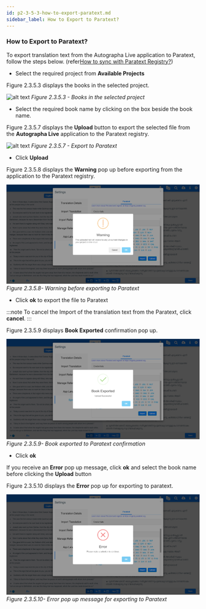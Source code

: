 ```yaml
---
id: p2-3-5-3-how-to-export-paratext.md
sidebar_label: How to Export to Paratext?
---
```


### How to Export to Paratext?

To export translation text from the Autographa Live application to Paratext, follow the steps below.
(refer[How to sync with Paratext Registry?](p2-3-5-1-how-to-sync.md))

-   Select the required project from **Available Projects**

Figure 2.3.5.3 displays the books in the selected project.

![alt text](../../../../../static/AutographaLiveImages/Settings/books-in-the-selected-project-fig-2.3.5.3.jpg 'Books in the selected project')
_Figure 2.3.5.3 - Books in the selected project_

-   Select the required book name by clicking on the box beside the book name.

Figure 2.3.5.7 displays the **Upload** button to export the selected file from the **Autographa Live** application to the Paratext registry.

![alt text](../../../../../static/AutographaLiveImages/Settings/export-for-paratext-fig-2.3.5.7.jpg 'Export to paratext')
_Figure 2.3.5.7 - Export to Paratext_

-   Click **Upload**

Figure 2.3.5.8 displays the **Warning** pop up before exporting from the application to the Paratext registry.

![alt text](../../../../../static/AutographaLiveImages/Settings/warning-before-exporting-to-paratext-fig-2.3.5.8.jpg 'Warning before exporting to Paratext')
_Figure 2.3.5.8- Warning before exporting to Paratext_

-   Click **ok** to export the file to Paratext

:::note
To cancel the Import of the translation text from the Paratext, click **cancel**.
:::

Figure 2.3.5.9 displays **Book Exported** confirmation pop up.

![alt text](../../../../../static/AutographaLiveImages/Settings/book-exported-to-paratext-confirmation-fig-2.3.5.9.jpg 'Book exported to paratext confirmation')
_Figure 2.3.5.9- Book exported to Paratext confirmation_

-   Click **ok**

If you receive an **Error** pop up message, click **ok** and select the book name before clicking the **Upload** button

Figure 2.3.5.10 displays the **Error** pop up for exporting to paratext.

![alt text](../../../../../static/AutographaLiveImages/Settings/error-message-for-exporting-to-paratext-fig-2.3.5.10.jpg 'Book exported to paratext confirmation')
_Figure 2.3.5.10- Error pop up message for exporting to Paratext_
